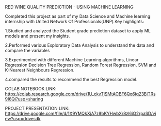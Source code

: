 RED WINE QUALITY PREDICTION - USING MACHINE LEARNING 

Completed this project as part of my Data Science and Machine learning internship with United Network Of
Professionals(UNP).Key highlights:

1.Studied and analyzed the Student grade prediction dataset to apply ML models and present my insights. 

2.Performed various Exploratory Data Analysis to understand the data and compare the variables

3.Experimented with different Machine Learning algorithms, Linear Regression Decision Tree Regression, Random Forest Regression, SVM and K-Nearest Neighbours Regression.

4.compared the results to recommend the best Regression model.

COLAB NOTEBOOK LINK:
https://colab.research.google.com/drive/1U_ckvTjSMtAOBF6Qo6iq23BITRs9I6Qi?usp=sharing

PROJECT PRESENTATION LINK:
https://drive.google.com/file/d/1X9YMQkXjA7z8bKYHwbXr8zl6iQ2rpaSD/view?usp=drivesdk
